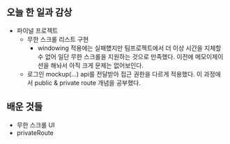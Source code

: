## 오늘 한 일과 감상
- 파이널 프로젝트
  - 무한 스크롤 리스트 구현
    - windowing 적용에는 실패헀지만 팀프로젝트에서 더 이상 시간을 지체할 수 없어 일단 무한 스크롤을 지원하는 것으로 만족했다. 이전에 메모이제이션을 해놔서 아직 크게 문제는 없어보인다.
  - 로그인 mockup(...) api를 전달받아 접근 권한을 다르게 적용했다. 이 과정에서 public & private route 개념을 공부했다.

## 배운 것들
- 무한 스크롤 UI
- privateRoute 
